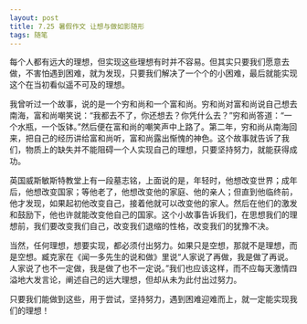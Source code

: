 ```yaml
---
layout: post
title: 7.25 暑假作文 让想与做如影随形
tags: 随笔
---
```

每个人都有远大的理想，但实现这些理想有时并不容易。但其实只要我们愿意去做，不害怕遇到困难，就为发现，只要我们解决了一个个的小困难，最后就能实现这个在当初看似遥不可及的理想。

我曾听过一个故事，说的是一个穷和尚和一个富和尚。穷和尚对富和尚说自己想去南海，富和尚嘲笑说：“我都去不了，你还想去？你凭什么去？”穷和尚答道：“一个水瓶，一个饭钵。”然后便在富和尚的嘲笑声中上路了。第二年，穷和尚从南海回来，把自己的经历讲给富和尚听，富和尚露出惭愧的神色。这个故事就告诉了我们，物质上的缺失并不能阻碍一个人实现自己的理想，只要坚持努力，就能获得成功。

英国威斯敏斯特教堂上有一段墓志铭，上面说的是，年轻时，他想改变世界；成年后，他想改变国家；等他老了，他想改变他的家庭、他的亲人；但直到他临终前，他才发现，如果起初他改变自己，接着他就可以改变他的家人。然后在他们的激发和鼓励下，他也许就能改变他自己的国家。这个小故事告诉我们，在思想我们的理想前，我们要改变我们自己，改变我们退缩的性格，改变我们的犹豫不决。

当然，任何理想，想要实现，都必须付出努力。如果只是空想，那就不是理想，而是空想。臧克家在《闻一多先生的说和做》里说“人家说了再做，我是做了再说。人家说了也不一定做，我是做了也不一定说。”我们也应该这样，而不应每天激情四溢地大发言论，阐述自己的远大理想，但却从未为此付出过努力。

只要我们能做到这些，用于尝试，坚持努力，遇到困难迎难而上，就一定能实现我们的理想！
